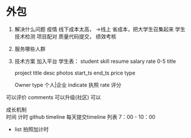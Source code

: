# 外包

  1. 解决什么问题
    疫情 线下成本太高， ->线上
    省成本，把大学生召集起来
    学生技术检测 项目配对 质量代码提交， 绩效考核
  2. 服务哪些人群
  3. 技术方案
      加入平台
      学生表： student
        skill
        resume
        salary
        rate   0-5 
        title  
      
      project
        title
        desc
        photos
        start_ts
        end_ts
        price
        type
      
      Owner
        type  个人|企业
        indicate 执照
        rate 评分

可以评价 comments  可以升级(社区)  可以

成长机制  
  时间 计时  github 
  timeline  每天提交timeline
  列表
  7：00 - 10：00
  - list
  拍照加计时
